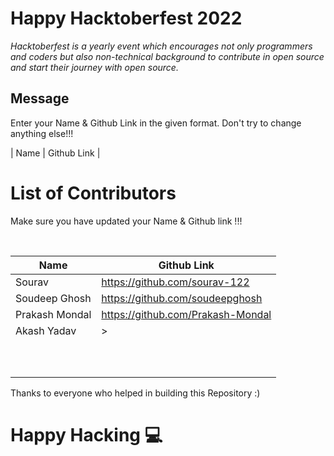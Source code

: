 
# Happy Hacktoberfest 2022
*Hacktoberfest is a yearly event which encourages not only programmers and coders but also non-technical background to contribute in open source and start their journey with open source.*  

## Message
Enter your Name & Github Link in the given format. Don't try to change anything else!!!

| Name | Github Link | 

# List of Contributors
<p>Make sure you have updated your Name & Github link !!!</p>
<br>
  
| Name | Github Link |
| ------|--------- |
| Sourav  | <a href="https://github.com/sourav-122">https://github.com/sourav-122</a> |
| Soudeep Ghosh | <a href="https://github.com/soudeepghosh">https://github.com/soudeepghosh</a> |
| Prakash Mondal | <a href="https://github.com/Prakash-Mondal">https://github.com/Prakash-Mondal</a> |
| Akash Yadav | <a href="https://github.com/akash786y/2_Hacktoberfest-22"></a>>
|  |  |
|  |  |
|  |  |
|  |  |
|  |  |
|  |  |
|  |  |
|  |  |
|  |  |
|  |  |







Thanks to everyone who helped in building this Repository :)

# Happy Hacking 💻

